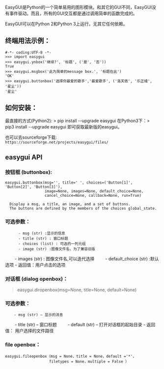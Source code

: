 
EasyGUI是Python的一个简单易用的图形模块。和其它的GUI不同，EasyGUI没有事件驱动。而且，所有的GUI交互都是通过调用简单的函数完成的。

EasyGUI可以在Python 2和Python 3上运行，无其它任何依赖。

## 终端用法示例：

```
#-*- coding:UTF-8 -*-
>>> import easygui
>>> easygui.ynbox('继续?', '标题', ('是', '否'))
True
>>> easygui.msgbox('此为简单的message box.', '标题在此')
'OK'
>>> easygui.buttonbox('选择你最爱的歌手','最爱歌手', ('洛天依', '乐正绫', '星尘'))
'星尘'
```

## 如何安装：

最直接的方式(Python2): > pip install --upgrade easygui
在Python3下：> pip3 install --upgrade easygui
即可获取最新版的easygui。

也可以去sourceforge下载:
`https://sourceforge.net/projects/easygui/files/`


## easygui API

### 按钮框 (buttonbox):

```
easygui.buttonbox(msg='', title=' ', choices=('Button[1]', 'Button[2]', 'Button[3]'), 
                  image=None, images=None, default_choice=None, 
                  cancel_choice=None, callback=None, run=True)
  
  Display a msg, a title, an image, and a set of buttons. 
  The buttons are defined by the members of the choices global_state.
  ```
  
 ###  可选参数：
  
          - msg (str) :显示的信息
          - title (str) : 窗口标题
          - choices (list) : 可选的一列元组
          - image (str) :图像文件名，为了兼容旧版
          - images (str) : 图像文件名,可以迭代选择
          - default_choice (str) :默认选项
          - 返回值：用户点击的选项

### 对话框 (dialog openbox)： 

> easygui.diropenbox(msg=None, title=None, default=None)

### 可选参数： 

        - msg (str) – 显示的消息
         - title (str) – 窗口标题
         - default (str) – 打开对话框的起始目录
         - 返回值： 用户选择的文件路径

### file openbox：

```
easygui.fileopenbox（msg = None，title = None，default ='*'，
                    filetypes = None，multiple = False ）
  ```

